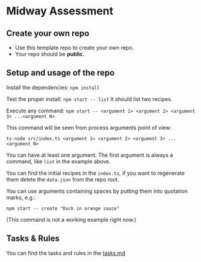 # Midway Assessment

## Create your own repo

- Use this template repo to create your own repo.
- Your repo should be **public**.

## Setup and usage of the repo

Install the dependencies: `npm install`

Test the proper install: `npm start -- list`
It should list two recipes.

Execute any command: `npm start -- <argument 1> <argument 2> <argument 3> ...<argument N>`

This command will be seen from process arguments point of view:

`ts-node src/index.ts <argument 1> <argument 2> <argument 3> ...<argument N>`

You can have at least one argument. The first 
argument is always a command, like `list` in the example above.

You can find the initial recipes in the `index.ts`, if you want to regenerate
them delete the `data.json` from the repo root.

You can use arguments containing spaces by putting them into quotation marks, e.g.:

`npm start -- create "Duck in orange sauce"` 

(This command is not a working example right now.)

## Tasks & Rules

You can find the tasks and rules in the [tasks.md](./tasks.md) 
